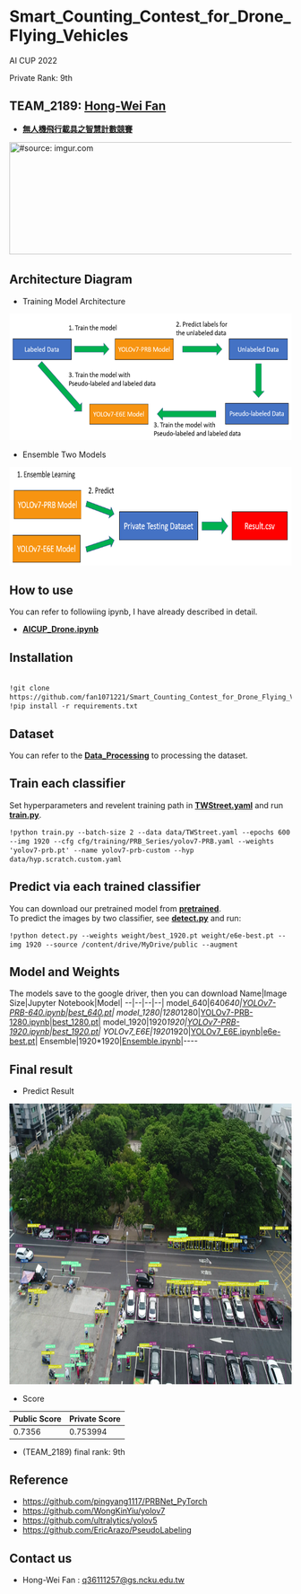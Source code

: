 # Smart_Counting_Contest_for_Drone_Flying_Vehicles
AI CUP 2022
  
Private Rank: 9th
## TEAM_2189: [Hong-Wei Fan](https://github.com/fan1071221)

- [**無人機飛行載具之智慧計數競賽**](https://tbrain.trendmicro.com.tw/Competitions/Details/25)  


<a href="https://tbrain.trendmicro.com.tw/Competitions/Details/25"><img width="800" height="200" src="https://i.ibb.co/6PtWBSV/competition-image.png" title="#source: imgur.com" /></a>  
## Architecture Diagram
- Training Model Architecture
<img width="625" height="225" src="https://github.com/fan1071221/Smart_Counting_Contest_for_Drone_Flying_Vehicles/blob/main/Architecture_Diagram/Training_Architecture.png" title="#source: imgur.com" />  

- Ensemble Two Models
<img width="650" height="175" src="https://github.com/fan1071221/Smart_Counting_Contest_for_Drone_Flying_Vehicles/blob/main/Architecture_Diagram/Ensemble_Detect.png" title="#source: imgur.com" />


## How to use
You can refer to followiing ipynb, I have already described in detail.  
 - [**AICUP_Drone.ipynb**](https://github.com/fan1071221/Smart_Counting_Contest_for_Drone_Flying_Vehicles/blob/main/AICUP_Drone.ipynb)
## Installation
<pre><code> 
!git clone https://github.com/fan1071221/Smart_Counting_Contest_for_Drone_Flying_Vehicles.git
!pip install -r requirements.txt
</code></pre>


## Dataset  
You can refer to the [**Data_Processing**](https://github.com/fan1071221/Smart_Counting_Contest_for_Drone_Flying_Vehicles/tree/main/Data_Processing) to processing the dataset.  

## Train each classifier  
Set hyperparameters and revelent training path in [**TWStreet.yaml**](https://github.com/fan1071221/Smart_Counting_Contest_for_Drone_Flying_Vehicles/blob/main/prb/data/TWStreet.yaml) and run [**train.py**](https://github.com/fan1071221/Smart_Counting_Contest_for_Drone_Flying_Vehicles/blob/main/prb/train.py).  
```
!python train.py --batch-size 2 --data data/TWStreet.yaml --epochs 600 --img 1920 --cfg cfg/training/PRB_Series/yolov7-PRB.yaml --weights 'yolov7-prb.pt' --name yolov7-prb-custom --hyp data/hyp.scratch.custom.yaml
```

## Predict via each trained classifier  
You can download our pretrained model from [**pretrained**](https://drive.google.com/drive/folders/1EchhQHj8jSsg1SAR4GpvZw_OJaNTsT8o?usp=sharing).  
To predict the images by two classifier, see [**detect.py**](https://github.com/fan1071221/Smart_Counting_Contest_for_Drone_Flying_Vehicles/blob/main/prb/detect.py) and run:  
```
!python detect.py --weights weight/best_1920.pt weight/e6e-best.pt --img 1920 --source /content/drive/MyDrive/public --augment
```
## Model and Weights
The models save to the google driver, then you can download
Name|Image Size|Jupyter Notebook|Model|
--|--|--|--|
model_640|640*640|[YOLOv7-PRB-640.ipynb](https://github.com/fan1071221/Smart_Counting_Contest_for_Drone_Flying_Vehicles/blob/main/YOLOv7_PRB_640.ipynb)|[best_640.pt](https://drive.google.com/file/d/1MosJhlmaTHV15oxcR8AjtaLLAaIQuph4/view?usp=sharing)|
model_1280|1280*1280|[YOLOv7-PRB-1280.ipynb](https://github.com/fan1071221/Smart_Counting_Contest_for_Drone_Flying_Vehicles/blob/main/YOLOv7_PRB_1280.ipynb)|[best_1280.pt](https://drive.google.com/file/d/11e78nhtlcH_nhVLBI9tkTpt6ixQUnJI6/view?usp=sharing)|
model_1920|1920*1920|[YOLOv7-PRB-1920.ipynb](https://github.com/fan1071221/Smart_Counting_Contest_for_Drone_Flying_Vehicles/blob/main/YOLOv7_PRB_1920.ipynb)|[best_1920.pt](https://drive.google.com/file/d/1Zrun1Ek_8xsNdzaJT2BdX651vhNT1T4Y/view?usp=sharing)|
YOLOv7_E6E|1920*1920|[YOLOv7_E6E.ipynb](https://github.com/fan1071221/Smart_Counting_Contest_for_Drone_Flying_Vehicles/blob/main/YOLOv7_E6E.ipynb)|[e6e-best.pt](https://drive.google.com/file/d/13IKYlxlzy7zieYJwqqf9Z1Tp-x7xaHUr/view?usp=sharing)|
Ensemble|1920*1920|[Ensemble.ipynb](https://github.com/fan1071221/Smart_Counting_Contest_for_Drone_Flying_Vehicles/blob/main/Ensemble.ipynb)|----

## Final result  
  
- Predict Result  
<img width="750" height="500" src="https://github.com/fan1071221/Smart_Counting_Contest_for_Drone_Flying_Vehicles/blob/main/Predict%20_Images/img1629.png" title="#source: imgur.com" />  

- Score

Public Score|Private Score
-------|-------
0.7356|0.753994
  

- (TEAM_2189) final rank: 9th
     
  

## Reference  
- https://github.com/pingyang1117/PRBNet_PyTorch
- https://github.com/WongKinYiu/yolov7
- https://github.com/ultralytics/yolov5
- https://github.com/EricArazo/PseudoLabeling

## Contact us  
- Hong-Wei Fan : q36111257@gs.ncku.edu.tw  
  


